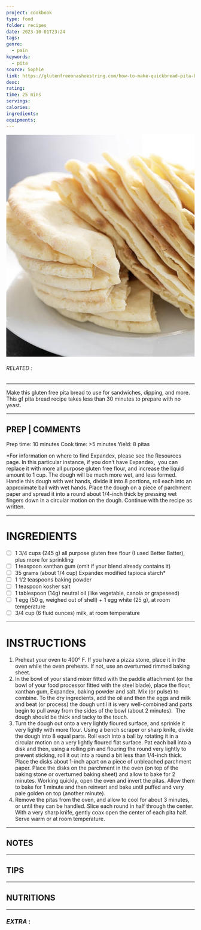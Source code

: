 ```yaml
---
project: cookbook
type: food
folder: recipes
date: 2023-10-01T23:24
tags: 
genre:
  - pain
keywords:
  - pita
source: Sophie
link: https://glutenfreeonashoestring.com/how-to-make-quickbread-pita-bread-step-x-step/?goal=0_f8910d658b-a2854f9fe5-61356569
desc: 
rating: 
time: 25 mins
servings: 
calories: 
ingredients: 
equipments:
---
```


![IMAGE](image_650.png)

###### *RELATED* : 
---
Make this gluten free pita bread to use for sandwiches, dipping, and more. This gf pita bread recipe takes less than 30 minutes to prepare with no yeast.

---
## PREP | COMMENTS

Prep time: 10 minutes Cook time: >5 minutes Yield: 8 pitas

*For information on where to find Expandex, please see the Resources page. In this particular instance, if you don’t have Expandex,  you can replace it with more all purpose gluten free flour, and increase the liquid amount to 1 cup. The dough will be much more wet, and less formed. Handle this dough with wet hands, divide it into 8 portions, roll each into an approximate ball with wet hands. Place the dough on a piece of parchment paper and spread it into a round about 1/4-inch thick by pressing wet fingers down in a circular motion on the dough. Continue with the recipe as written.

---
# INGREDIENTS

- [ ] 1 3/4 cups (245 g) all purpose gluten free flour (I used Better Batter), plus more for sprinkling
- [ ] 1 teaspoon xanthan gum (omit if your blend already contains it)
- [ ] 35 grams (about 1/4 cup) Expandex modified tapioca starch*
- [ ] 1 1/2 teaspoons baking powder
- [ ] 1 teaspoon kosher salt
- [ ] 1 tablespoon (14g) neutral oil (like vegetable, canola or grapeseed)
- [ ] 1 egg (50 g, weighed out of shell) + 1 egg white (25 g), at room temperature
- [ ] 3/4 cup (6 fluid ounces) milk, at room temperature

---
# INSTRUCTIONS

1. Preheat your oven to 400° F. If you have a pizza stone, place it in the oven while the oven preheats. If not, use an overturned rimmed baking sheet.
2. In the bowl of your stand mixer fitted with the paddle attachment (or the bowl of your food processor fitted with the steel blade), place the flour, xanthan gum, Expandex, baking powder and salt. Mix (or pulse) to combine. To the dry ingredients, add the oil and then the eggs and milk and beat (or process) the dough until it is very well-combined and parts begin to pull away from the sides of the bowl (about 2 minutes).  The dough should be thick and tacky to the touch.
3. Turn the dough out onto a very lightly floured surface, and sprinkle it very lightly with more flour. Using a bench scraper or sharp knife, divide the dough into 8 equal parts. Roll each into a ball by rotating it in a circular motion on a very lightly floured flat surface. Pat each ball into a disk and then, using a rolling pin and flouring the round very lightly to prevent sticking, roll it out into a round a bit less than 1/4-inch thick. Place the disks about 1-inch apart on a piece of unbleached parchment paper. Place the disks on the parchment in the oven (on top of the baking stone or overturned baking sheet) and allow to bake for 2 minutes. Working quickly, open the oven and invert the pitas. Allow them to bake for 1 minute and then reinvert and bake until puffed and very pale golden on top (another minute).
4. Remove the pitas from the oven, and allow to cool for about 3 minutes, or until they can be handled. Slice each round in half through the center. With a very sharp knife, gently coax open the center of each pita half. Serve warm or at room temperature.

---
## NOTES



---
## TIPS



---
## NUTRITIONS



---
### *EXTRA* :



